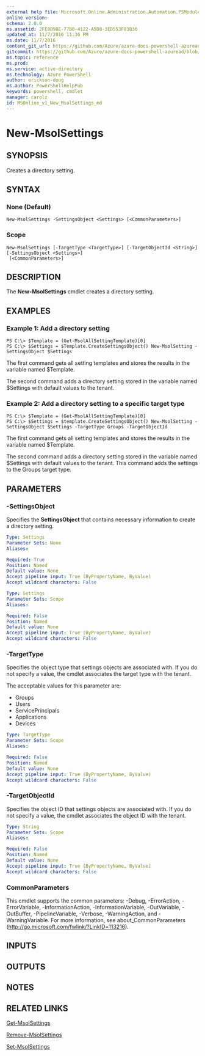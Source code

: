```yaml
---
external help file: Microsoft.Online.Administration.Automation.PSModule.dll-Help.xml
online version:
schema: 2.0.0
ms.assetid: 2FE0B98E-77B0-4122-A5D0-3ED553F83B36
updated_at: 11/7/2016 11:36 PM
ms.date: 11/7/2016
content_git_url: https://github.com/Azure/azure-docs-powershell-azuread/blob/live/Azure%20AD%20Cmdlets/MSOnline/v1/New-MsolSettings.md
gitcommit: https://github.com/Azure/azure-docs-powershell-azuread/blob/6b2ae75363a4a068e37ba677387ea47a1caaeea3/Azure%20AD%20Cmdlets/MSOnline/v1/New-MsolSettings.md
ms.topic: reference
ms.prod: 
ms.service: active-directory
ms.technology: Azure PowerShell
author: erickson-doug
ms.author: PowerShellHelpPub
keywords: powershell, cmdlet
manager: carolz
id: MSOnline_v1_New_MsolSettings_md
---
```


# New-MsolSettings

## SYNOPSIS
Creates a directory setting.

## SYNTAX

### None (Default)
```
New-MsolSettings -SettingsObject <Settings> [<CommonParameters>]
```

### Scope
```
New-MsolSettings [-TargetType <TargetType>] [-TargetObjectId <String>] [-SettingsObject <Settings>]
 [<CommonParameters>]
```

## DESCRIPTION
The **New-MsolSettings** cmdlet creates a directory setting.

## EXAMPLES

### Example 1: Add a directory setting
```
PS C:\> $Template = (Get-MsolAllSettingTemplate)[0]
PS C:\> $Settings = $Template.CreateSettingsObject() New-MsolSetting -SettingsObject $Settings
```

The first command gets all setting templates and stores the results in the variable named $Template.

The second command adds a directory setting stored in the variable named $Settings with default values to the tenant.

### Example 2: Add a directory setting to a specific target type
```
PS C:\> $Template = (Get-MsolAllSettingTemplate)[0] 
PS C:\> $Settings = $template.CreateSettingsObject() New-MsolSetting -SettingsObject $Settings -TargetType Groups -TargetObjectId
```

The first command gets all setting templates and stores the results in the variable named $Template.

The second command adds a directory setting stored in the variable named $Settings with default values to the tenant.
This command adds the settings to the Groups target type.

## PARAMETERS

### -SettingsObject
Specifies the **SettingsObject** that contains necessary information to create a directory setting.

```yaml
Type: Settings
Parameter Sets: None
Aliases:

Required: True
Position: Named
Default value: None
Accept pipeline input: True (ByPropertyName, ByValue)
Accept wildcard characters: False
```

```yaml
Type: Settings
Parameter Sets: Scope
Aliases:

Required: False
Position: Named
Default value: None
Accept pipeline input: True (ByPropertyName, ByValue)
Accept wildcard characters: False
```

### -TargetType
Specifies the object type that settings objects are associated with.
If you do not specify a value, the cmdlet associates the target type with the tenant.

The acceptable values for this parameter are:

- Groups
- Users
- ServicePrincipals
- Applications
- Devices

```yaml
Type: TargetType
Parameter Sets: Scope
Aliases:

Required: False
Position: Named
Default value: None
Accept pipeline input: True (ByPropertyName, ByValue)
Accept wildcard characters: False
```

### -TargetObjectId
Specifies the object ID that settings objects are associated with.
If you do not specify a value, the cmdlet associates the object ID with the tenant.

```yaml
Type: String
Parameter Sets: Scope
Aliases:

Required: False
Position: Named
Default value: None
Accept pipeline input: True (ByPropertyName, ByValue)
Accept wildcard characters: False
```

### CommonParameters
This cmdlet supports the common parameters: -Debug, -ErrorAction, -ErrorVariable, -InformationAction, -InformationVariable, -OutVariable, -OutBuffer, -PipelineVariable, -Verbose, -WarningAction, and -WarningVariable. For more information, see about_CommonParameters (http://go.microsoft.com/fwlink/?LinkID=113216).

## INPUTS

## OUTPUTS

## NOTES

## RELATED LINKS

[Get-MsolSettings](xref:MSOnline/v1/Get-MsolSettings.md)

[Remove-MsolSettings](xref:MSOnline/v1/Remove-MsolSettings.md)

[Set-MsolSettings](xref:MSOnline/v1/Set-MsolSettings.md)

